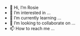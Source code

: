 - 👋 Hi, I’m Rosie
- 👀 I’m interested in ...
- 🌱 I’m currently learning ...
- 💞️ I’m looking to collaborate on ...
- 📫 How to reach me ...

<!---
rosieant/rosieant is a ✨ special ✨ repository because its `README.md` (this file) appears on your GitHub profile.
You can click the Preview link to take a look at your changes.
--->
